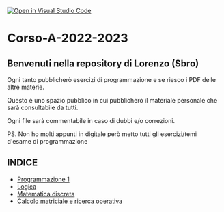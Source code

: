 [![Open in Visual Studio Code](https://classroom.github.com/assets/open-in-vscode-c66648af7eb3fe8bc4f294546bfd86ef473780cde1dea487d3c4ff354943c9ae.svg)](https://classroom.github.com/online_ide?assignment_repo_id=9398793&assignment_repo_type=AssignmentRepo)
# Corso-A-2022-2023
## Benvenuti nella repository di Lorenzo (Sbro)

Ogni tanto pubblicherò esercizi di programmazione e se riesco i PDF delle altre materie.

Questo è uno spazio pubblico in cui pubblicherò il materiale personale che sarà consultabile da tutti.

Ogni file sarà commentabile in caso di dubbi e/o correzioni.

PS. Non ho molti appunti in digitale però metto tutti gli esercizi/temi d'esame di programmazione

## INDICE
- [Programmazione 1](https://github.com/Corso-A-2022-2023/Sbro03/tree/main/Programmazione%201)
- [Logica](https://github.com/Corso-A-2022-2023/Sbro03/tree/main/Logica)
- [Matematica discreta](https://github.com/Corso-A-2022-2023/Sbro03/tree/main/Matematica%20Discreta)
- [Calcolo matriciale e ricerca operativa](https://github.com/Corso-A-2022-2023/Sbro03/tree/main/CalcoloMatriciale_RicercaOperativa)

